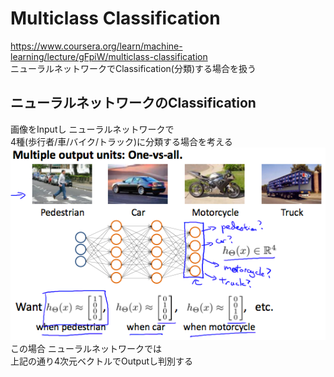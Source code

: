 # Multiclass Classification
https://www.coursera.org/learn/machine-learning/lecture/gFpiW/multiclass-classification  
ニューラルネットワークでClassification(分類)する場合を扱う  

## ニューラルネットワークのClassification
画像をInputし ニューラルネットワークで  
4種(歩行者/車/バイク/トラック)に分類する場合を考える  
<img src="../../img/04_05_classify_with_neural_network.png" >  
この場合 ニューラルネットワークでは  
上記の通り4次元ベクトルでOutputし判別する  
